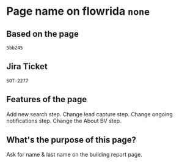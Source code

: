 # Page name on flowrida `none`

## Based on the page
`5bb245`

## Jira Ticket
`SOT-2277`

## Features of the page
Add new search step.
Change lead capture step.
Change ongoing notifications step.
Change the About BV step. 

## What's the purpose of this page?
Ask for name & last name on the building report page.
